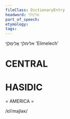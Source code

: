 ```yaml
---
fileClass: DictionaryEntry
headword: אלימלך
part_of_speech: 
etymology: 
tags: 
---
```

אלימלך
אֱלִימֶלֶךְ
'Elimelech'

CENTRAL
========

HASIDIC
=======
= AMERICA = 

/ɛliˈmajləx/